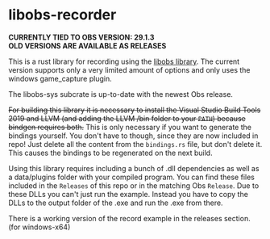 # libobs-recorder

**CURRENTLY TIED TO OBS VERSION: 29.1.3**  
**OLD VERSIONS ARE AVAILABLE AS RELEASES**

This is a rust library for recording using the [libobs library]("https://github.com/obsproject/obs-studio").
The current version supports only a very limited amount of options and only uses the windows game_capture plugin.

The libobs-sys subcrate is up-to-date with the newest Obs release.

~~For building this library it is necessary to install the Visual Studio Build Tools 2019 and LLVM (and adding the LLVM /bin folder to your `PATH`) because bindgen requires both.~~
This is only necessary if you want to generate the bindings yourself. You don't have to though, since they are now included in repo!
Just delete all the content from the `bindings.rs` file, but don't delete it. This causes the bindings to be regenerated on the next build.

Using this library requires including a bunch of .dll dependencies as well as a data/plugins folder with your compiled program.
You can find these files included in the `Releases` of this repo or in the matching Obs `Release`.
Due to these DLLs you can't just run the example. Instead you have to copy the DLLs to the output folder of the .exe and run the .exe from there.

There is a working version of the record example in the releases section. (for windows-x64)
